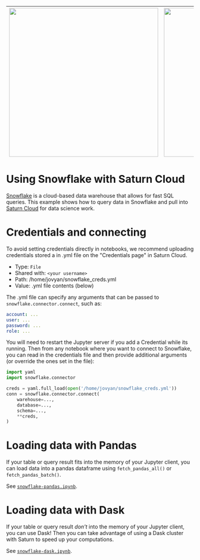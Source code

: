 |<img src="img/snowflake.png" width="400" /> | <img src="img/saturn.png" width="400" />|
| -- | -- |


# Using Snowflake with Saturn Cloud

[Snowflake](https://www.snowflake.com/) is a cloud-based data warehouse that allows for fast SQL queries. This example shows how to query data in Snowflake and pull into [Saturn Cloud](https://www.saturncloud.io/) for data science work. 

# Credentials and connecting

To avoid setting credentials directly in notebooks, we recommend uploading credentials stored a in .yml file on the "Credentials page" in Saturn Cloud.

- Type: `File`
- Shared with: `<your username>`
- Path: /home/jovyan/snowflake_creds.yml
- Value: .yml file contents (below)

The .yml file can specify any arguments that can be passed to `snowflake.connector.connect`, such as:

```yaml
account: ...
user: ...
password: ...
role: ...
```

You will need to restart the Jupyter server if you add a Credential while its running. Then from any notebook where you want to connect to Snowflake, you can read in the credentials file and then provide additional arguments (or override the ones set in the file):

```python
import yaml
import snowflake.connector

creds = yaml.full_load(open('/home/jovyan/snowflake_creds.yml'))
conn = snowflake.connector.connect(
    warehouse=...,
    database=...,
    schema=...,
    **creds,
)
```

# Loading data with Pandas

If your table or query result fits into the memory of your Jupyter client, you can load data into a pandas dataframe using `fetch_pandas_all()` or `fetch_pandas_batch()`.

See [`snowflake-pandas.ipynb`](snowflake-pandas.ipynb).

# Loading data with Dask

If your table or query result _don't_ into the memory of your Jupyter client, you can use Dask! Then you can take advantage of using a Dask cluster with Saturn to speed up your computations.

See [`snowflake-dask.ipynb`](snowflake-dask.ipynb).